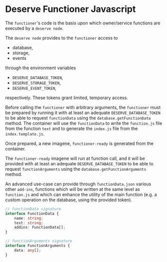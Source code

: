 # Deserve Functioner Javascript


The `functioner`'s code is the basis upon which owner/service functions are executed by a `deserve node`.

The `deserve node` provides to the `functioner` access to

+ database,
+ storage,
+ events

through the environment variables

+ `DESERVE_DATABASE_TOKEN`,
+ `DESERVE_STORAGE_TOKEN`,
+ `DESERVE_EVENT_TOKEN`,

respectively. These tokens grant limited, temporary access.

Before calling the `functioner` with arbitrary arguments, the `functioner` must be prepared by running it with at least an adequate `DESERVE_DATABASE_TOKEN` to be able to request `functionData` using the `database.getFunctionData` method. The container will use the `functionData` to write the `function.js` file from the function `text` and to generate the `index.js` file from the `index.template.js`.

Once prepared, a new imagene, `functioner-ready` is generated from the container.

The `functioner-ready` imagene will run at function call, and it will be provided with at least an adequate `DESERVE_DATABASE_TOKEN` to be able to request `functionArguments` using the `database.getFunctionArguments` method.

An advanced use-case can provide through `functionData.json` various other `add-ins`, functions which will be written at the same level as `function.js` and which can enhance the utility of the main function (e.g. a custom operation on the database, using the provided token).



``` typescript
// functionData signature
interface FunctionData {
    name: string;
    text: string;
    addins: FunctionData[];
}
```

``` typescript
// functionArguments signature
interface FunctionArguments {
    data: any[];
}
```
